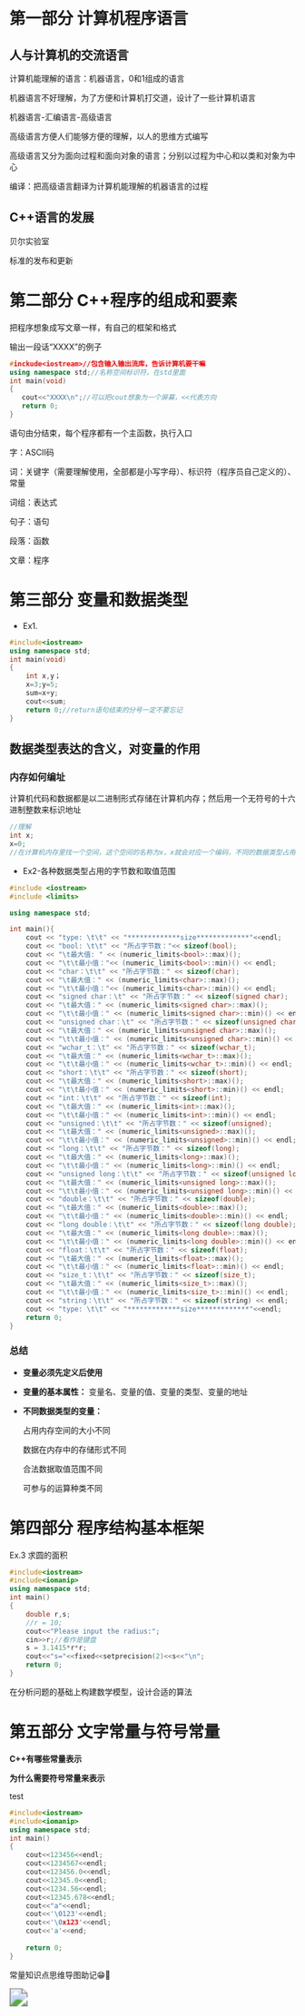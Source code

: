 # 第一部分 计算机程序语言

## 人与计算机的交流语言

计算机能理解的语言：机器语言，0和1组成的语言

机器语言不好理解，为了方便和计算机打交道，设计了一些计算机语言

机器语言-汇编语言-高级语言

高级语言方便人们能够方便的理解，以人的思维方式编写

高级语言又分为面向过程和面向对象的语言；分别以过程为中心和以类和对象为中心

编译：把高级语言翻译为计算机能理解的机器语言的过程

## C++语言的发展

贝尔实验室

标准的发布和更新

# 第二部分 C++程序的组成和要素

把程序想象成写文章一样，有自己的框架和格式

输出一段话“XXXX”的例子

```c++
#inckude<iostream>//包含输入输出流库，告诉计算机要干嘛
using namespace std;//名称空间标识符，在std里面
int main(void)
{
​	cout<<"XXXX\n";//可以把cout想象为一个屏幕，<<代表方向
​	return 0;
}
```

语句由分结束，每个程序都有一个主函数，执行入口

字：ASCII码

词：关键字（需要理解使用，全部都是小写字母）、标识符（程序员自己定义的）、常量

词组：表达式

句子：语句

段落：函数

文章：程序

# 第三部分 变量和数据类型

- Ex1.

```c++
#include<iostream>
using namespace std;
int main(void)
{
 	int x,y；
    x=3;y=5;
    sum=x+y;
    cout<<sum;
    return 0;//return语句结束的分号一定不要忘记
}
```

## 数据类型表达的含义，对变量的作用

### 内存如何编址

计算机代码和数据都是以二进制形式存储在计算机内存；然后用一个无符号的十六进制整数来标识地址

```c++
//理解 
int x;
x=0;
//在计算机内存里找一个空间，这个空间的名称为x，x就会对应一个编码，不同的数据类型占用的存储空间不同
```

- Ex2-各种数据类型占用的字节数和取值范围

```c++
#include <iostream>
#include <limits>

using namespace std;

int main(){
    cout << "type: \t\t" << "*************size*************"<<endl;
    cout << "bool: \t\t" << "所占字节数："<< sizeof(bool);
    cout << "\t最大值: " << (numeric_limits<bool>::max)();
    cout << "\t\t最小值："<< (numeric_limits<bool>::min)() << endl;
    cout << "char：\t\t" << "所占字节数：" << sizeof(char);
    cout << "\t最大值：" << (numeric_limits<char>::max)();
    cout << "\t\t最小值："<< (numeric_limits<char>::min)() << endl;
    cout << "signed char：\t" << "所占字节数：" << sizeof(signed char);
    cout << "\t最大值：" << (numeric_limits<signed char>::max)();
    cout << "\t\t最小值：" << (numeric_limits<signed char>::min)() << endl;
    cout << "unsigned char：\t" << "所占字节数：" << sizeof(unsigned char);
    cout << "\t最大值：" << (numeric_limits<unsigned char>::max)();
    cout << "\t\t最小值：" << (numeric_limits<unsigned char>::min)() << endl;
    cout << "wchar_t：\t" << "所占字节数：" << sizeof(wchar_t);
    cout << "\t最大值：" << (numeric_limits<wchar_t>::max)();
    cout << "\t\t最小值：" << (numeric_limits<wchar_t>::min)() << endl;
    cout << "short：\t\t" << "所占字节数：" << sizeof(short);
    cout << "\t最大值：" << (numeric_limits<short>::max)();
    cout << "\t\t最小值：" << (numeric_limits<short>::min)() << endl;
    cout << "int：\t\t" << "所占字节数：" << sizeof(int);
    cout << "\t最大值：" << (numeric_limits<int>::max)();
    cout << "\t\t最小值：" << (numeric_limits<int>::min)() << endl;
    cout << "unsigned：\t\t" << "所占字节数：" << sizeof(unsigned);
    cout << "\t最大值：" << (numeric_limits<unsigned>::max)();
    cout << "\t\t最小值：" << (numeric_limits<unsigned>::min)() << endl;
    cout << "long：\t\t" << "所占字节数：" << sizeof(long);
    cout << "\t最大值：" << (numeric_limits<long>::max)();
    cout << "\t\t最小值：" << (numeric_limits<long>::min)() << endl;
    cout << "unsigned long：\t\t" << "所占字节数：" << sizeof(unsigned long);
    cout << "\t最大值：" << (numeric_limits<unsigned long>::max)();
    cout << "\t\t最小值：" << (numeric_limits<unsigned long>::min)() << endl;
    cout << "double：\t\t" << "所占字节数：" << sizeof(double);
    cout << "\t最大值：" << (numeric_limits<double>::max)();
    cout << "\t\t最小值：" << (numeric_limits<double>::min)() << endl;
    cout << "long double：\t\t" << "所占字节数：" << sizeof(long double);
    cout << "\t最大值：" << (numeric_limits<long double>::max)();
    cout << "\t\t最小值：" << (numeric_limits<long double>::min)() << endl;
    cout << "float：\t\t" << "所占字节数：" << sizeof(float);
    cout << "\t最大值：" << (numeric_limits<float>::max)();
    cout << "\t\t最小值：" << (numeric_limits<float>::min)() << endl;
    cout << "size_t：\t\t" << "所占字节数：" << sizeof(size_t);
    cout << "\t最大值：" << (numeric_limits<size_t>::max)();
    cout << "\t\t最小值：" << (numeric_limits<size_t>::min)() << endl;
    cout << "string：\t\t" << "所占字节数：" << sizeof(string) << endl;
    cout << "type: \t\t" << "*************size*************"<<endl;
    return 0;
}
```

### 总结

- **变量必须先定义后使用**

- **变量的基本属性：**
  变量名、变量的值、变量的类型、变量的地址

- **不同数据类型的变量：**

  占用内存空间的大小不同

  数据在内存中的存储形式不同

  合法数据取值范围不同

  可参与的运算种类不同

# 第四部分 程序结构基本框架

Ex.3 求圆的面积

```c++
#include<iostream>
#include<iomanip>
using namespace std;
int main()
{
    double r,s;
    //r = 10;
    cout<<"Please input the radius:";
    cin>>r;//看作是键盘
    s = 3.1415*r*r;
    cout<<"s="<<fixed<<setprecision(2)<<s<<"\n";
    return 0;
}
```

在分析问题的基础上构建数学模型，设计合适的算法

# 第五部分 文字常量与符号常量

**C++有哪些常量表示**

**为什么需要符号常量来表示**

test

```c++
#include<iostream>
#include<iomanip>
using namespace std;
int main()
{
    cout<<123456<<endl;
    cout<<1234567<<endl;
    cout<<123456.0<<endl;
    cout<<12345.0<<endl;
    cout<<1234.56<<endl;
    cout<<12345.678<<endl;
    cout<<"a"<<endl;
    cout<<'\0123'<<endl;
    cout<<'\0x123'<<endl;
    cout<<'a'<<end;
    
    return 0;
}
```

常量知识点思维导图助记😁👀

<img src="C:\Users\sjy\Desktop\CodeLife\C++\Mindmaps\常量Constant.png" style="zoom:200%;" />



